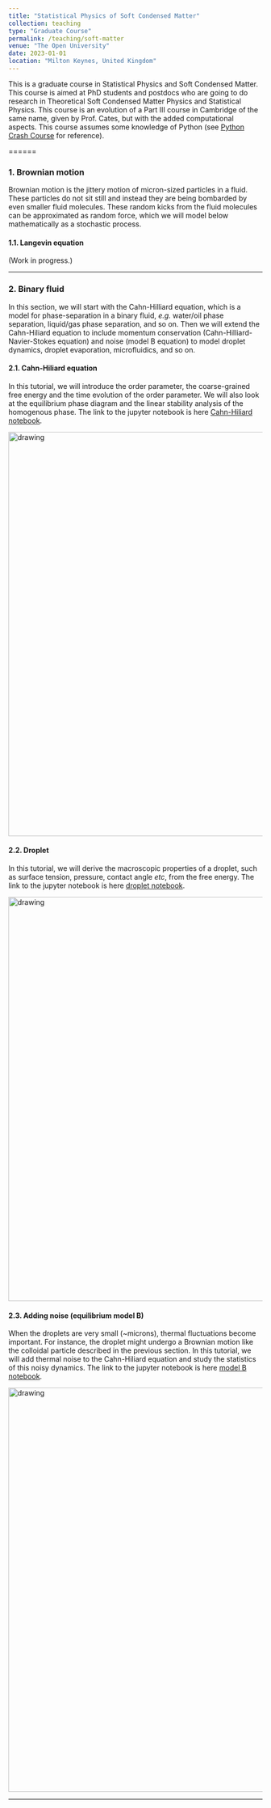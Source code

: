 ```yaml
---
title: "Statistical Physics of Soft Condensed Matter"
collection: teaching
type: "Graduate Course"
permalink: /teaching/soft-matter
venue: "The Open University"
date: 2023-01-01
location: "Milton Keynes, United Kingdom"
---
```


This is a graduate course in Statistical Physics and Soft Condensed Matter. This course is aimed at PhD students and postdocs who are going to do research in Theoretical Soft Condensed Matter Physics and Statistical Physics. This course is an evolution of a Part III course in Cambridge of the same name, given by Prof. Cates, but with the added computational aspects. This course assumes some knowledge of Python (see [Python Crash Course] for reference).

======

### 1. Brownian motion

Brownian motion is the jittery motion of micron-sized particles in a fluid.
These particles do not sit still and instead they are being bombarded by even smaller fluid molecules.
These random kicks from the fluid molecules can be approximated as random force, which we will model below mathematically as a stochastic process.

#### 1.1. Langevin equation

(Work in progress.)

---

### 2. Binary fluid

In this section, we will start with the Cahn-Hilliard equation, which is a model for phase-separation in a binary fluid, _e.g._ water/oil phase separation, liquid/gas phase separation, and so on. 
Then we will extend the Cahn-Hiliard equation to include momentum conservation (Cahn-Hilliard-Navier-Stokes equation) and noise (model B equation) to model droplet dynamics, droplet evaporation, microfluidics, and so on.

#### 2.1. Cahn-Hiliard equation

In this tutorial, we will introduce the order parameter, the coarse-grained free energy and the time evolution of the order parameter. 
We will also look at the equilibrium phase diagram and the linear stability analysis of the homogenous phase. 
The link to the jupyter notebook is here [Cahn-Hiliard notebook].

<img src="https://elsentjhung.github.io/images/coarsening.jpg" alt="drawing" width="800"/>

#### 2.2. Droplet

In this tutorial, we will derive the macroscopic properties of a droplet, such as surface tension, pressure, contact angle _etc_, from the free energy. 
The link to the jupyter notebook is here [droplet notebook].

<img src="https://elsentjhung.github.io/images/affine-deformation.jpg" alt="drawing" width="800"/>

#### 2.3. Adding noise (equilibrium model B)

When the droplets are very small (~microns), thermal fluctuations become important. For instance, the droplet might undergo a Brownian motion like the colloidal particle described in the previous section. In this tutorial, we will add thermal noise to the Cahn-Hiliard equation and study the statistics of this noisy dynamics.
The link to the jupyter notebook is here [model B notebook].

<img src="https://elsentjhung.github.io/images/structure-factor.jpg" alt="drawing" width="800"/>

---

[sound wave and Fourier transform notebook]: https://nbviewer.org/github/elsentjhung/sound-wave-analyser/blob/master/sound_analyser.ipynb

[Cahn-Hiliard notebook]: https://nbviewer.org/github/elsentjhung/cahn-hilliard-coarsening/blob/master/coarsening.ipynb

[droplet notebook]: https://nbviewer.org/github/elsentjhung/cahn-hilliard-droplet/blob/master/droplet.ipynb

[model B notebook]: https://nbviewer.org/github/elsentjhung/equilibrium-model-B/blob/master/model_B.ipynb

[Python Crash Course]: https://www.amazon.co.uk/Python-Crash-Course-Hands-Project-Based/dp/1593276036/ref=sr_1_3?crid=3PW3644NJJAFI&keywords=Eric+Matthes+python&qid=1668365923&sprefix=eric+matthes+python%2Caps%2C153&sr=8-3

[C Programming Absolute Beginner's Guide]: https://www.amazon.co.uk/Programming-Absolute-Beginners-Guide-Guides/dp/0789751984/ref=sr_1_1?keywords=c+programming+absolute+beginner%27s+guide&qid=1668365982&sprefix=c+programming+abso%2Caps%2C160&sr=8-1
